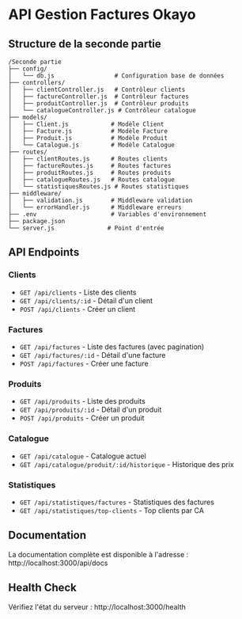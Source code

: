 # API Gestion Factures Okayo


## Structure de la seconde partie

```
/Seconde partie
├── config/
│   └── db.js                 # Configuration base de données
├── controllers/
│   ├── clientController.js   # Contrôleur clients
│   ├── factureController.js  # Contrôleur factures
│   ├── produitController.js  # Contrôleur produits
│   └── catalogueController.js # Contrôleur catalogue
├── models/
│   ├── Client.js            # Modèle Client
│   ├── Facture.js           # Modèle Facture
│   ├── Produit.js           # Modèle Produit
│   └── Catalogue.js         # Modèle Catalogue
├── routes/
│   ├── clientRoutes.js      # Routes clients
│   ├── factureRoutes.js     # Routes factures
│   ├── produitRoutes.js     # Routes produits
│   ├── catalogueRoutes.js   # Routes catalogue
│   └── statistiquesRoutes.js # Routes statistiques
├── middleware/
│   ├── validation.js        # Middleware validation
│   └── errorHandler.js      # Middleware erreurs
├── .env                     # Variables d'environnement
├── package.json
└── server.js               # Point d'entrée

```

## API Endpoints

 ### Clients

- ```GET /api/clients``` - Liste des clients
- ```GET /api/clients/:id``` - Détail d'un client
- ```POST /api/clients``` - Créer un client

 ### Factures

- ```GET /api/factures``` - Liste des factures (avec pagination)
- ```GET /api/factures/:id``` - Détail d'une facture
- ```POST /api/factures``` - Créer une facture

 ### Produits

- ```GET /api/produits``` - Liste des produits
- ```GET /api/produits/:id``` - Détail d'un produit
- ```POST /api/produits``` - Créer un produit

### Catalogue

- ```GET /api/catalogue``` - Catalogue actuel
- ```GET /api/catalogue/produit/:id/historique``` - Historique des prix

### Statistiques

- ```GET /api/statistiques/factures``` - Statistiques des factures
- ```GET /api/statistiques/top-clients``` - Top clients par CA

## Documentation
La documentation complète est disponible à l'adresse : http://localhost:3000/api/docs

## Health Check
Vérifiez l'état du serveur : http://localhost:3000/health